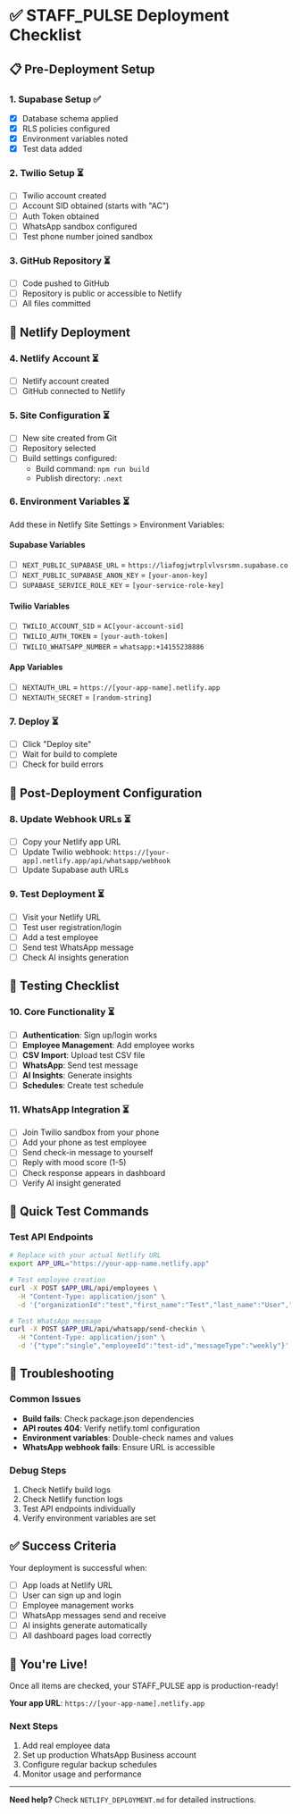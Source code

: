 # ✅ STAFF_PULSE Deployment Checklist

## 📋 Pre-Deployment Setup

### 1. Supabase Setup ✅
- [x] Database schema applied
- [x] RLS policies configured
- [x] Environment variables noted
- [x] Test data added

### 2. Twilio Setup ⏳
- [ ] Twilio account created
- [ ] Account SID obtained (starts with "AC")
- [ ] Auth Token obtained
- [ ] WhatsApp sandbox configured
- [ ] Test phone number joined sandbox

### 3. GitHub Repository ⏳
- [ ] Code pushed to GitHub
- [ ] Repository is public or accessible to Netlify
- [ ] All files committed

## 🚀 Netlify Deployment

### 4. Netlify Account ⏳
- [ ] Netlify account created
- [ ] GitHub connected to Netlify

### 5. Site Configuration ⏳
- [ ] New site created from Git
- [ ] Repository selected
- [ ] Build settings configured:
  - Build command: `npm run build`
  - Publish directory: `.next`

### 6. Environment Variables ⏳
Add these in Netlify Site Settings > Environment Variables:

#### Supabase Variables
- [ ] `NEXT_PUBLIC_SUPABASE_URL` = `https://liafogjwtrplvlvsrsmn.supabase.co`
- [ ] `NEXT_PUBLIC_SUPABASE_ANON_KEY` = `[your-anon-key]`
- [ ] `SUPABASE_SERVICE_ROLE_KEY` = `[your-service-role-key]`

#### Twilio Variables  
- [ ] `TWILIO_ACCOUNT_SID` = `AC[your-account-sid]`
- [ ] `TWILIO_AUTH_TOKEN` = `[your-auth-token]`
- [ ] `TWILIO_WHATSAPP_NUMBER` = `whatsapp:+14155238886`

#### App Variables
- [ ] `NEXTAUTH_URL` = `https://[your-app-name].netlify.app`
- [ ] `NEXTAUTH_SECRET` = `[random-string]`

### 7. Deploy ⏳
- [ ] Click "Deploy site"
- [ ] Wait for build to complete
- [ ] Check for build errors

## 🔧 Post-Deployment Configuration

### 8. Update Webhook URLs ⏳
- [ ] Copy your Netlify app URL
- [ ] Update Twilio webhook: `https://[your-app].netlify.app/api/whatsapp/webhook`
- [ ] Update Supabase auth URLs

### 9. Test Deployment ⏳
- [ ] Visit your Netlify URL
- [ ] Test user registration/login
- [ ] Add a test employee
- [ ] Send test WhatsApp message
- [ ] Check AI insights generation

## 🧪 Testing Checklist

### 10. Core Functionality ⏳
- [ ] **Authentication**: Sign up/login works
- [ ] **Employee Management**: Add employee works
- [ ] **CSV Import**: Upload test CSV file
- [ ] **WhatsApp**: Send test message
- [ ] **AI Insights**: Generate insights
- [ ] **Schedules**: Create test schedule

### 11. WhatsApp Integration ⏳
- [ ] Join Twilio sandbox from your phone
- [ ] Add your phone as test employee
- [ ] Send check-in message to yourself
- [ ] Reply with mood score (1-5)
- [ ] Check response appears in dashboard
- [ ] Verify AI insight generated

## 🎯 Quick Test Commands

### Test API Endpoints
```bash
# Replace with your actual Netlify URL
export APP_URL="https://your-app-name.netlify.app"

# Test employee creation
curl -X POST $APP_URL/api/employees \
  -H "Content-Type: application/json" \
  -d '{"organizationId":"test","first_name":"Test","last_name":"User","phone":"+1234567890"}'

# Test WhatsApp message
curl -X POST $APP_URL/api/whatsapp/send-checkin \
  -H "Content-Type: application/json" \
  -d '{"type":"single","employeeId":"test-id","messageType":"weekly"}'
```

## 🚨 Troubleshooting

### Common Issues
- **Build fails**: Check package.json dependencies
- **API routes 404**: Verify netlify.toml configuration
- **Environment variables**: Double-check names and values
- **WhatsApp webhook fails**: Ensure URL is accessible

### Debug Steps
1. Check Netlify build logs
2. Check Netlify function logs
3. Test API endpoints individually
4. Verify environment variables are set

## ✅ Success Criteria

Your deployment is successful when:
- [ ] App loads at Netlify URL
- [ ] User can sign up and login
- [ ] Employee management works
- [ ] WhatsApp messages send and receive
- [ ] AI insights generate automatically
- [ ] All dashboard pages load correctly

## 🎉 You're Live!

Once all items are checked, your STAFF_PULSE app is production-ready!

**Your app URL**: `https://[your-app-name].netlify.app`

### Next Steps
1. Add real employee data
2. Set up production WhatsApp Business account
3. Configure regular backup schedules
4. Monitor usage and performance

---

**Need help?** Check `NETLIFY_DEPLOYMENT.md` for detailed instructions.
